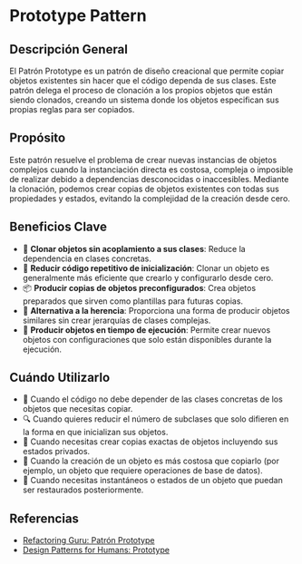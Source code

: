 # Prototype Pattern

## Descripción General
El Patrón Prototype es un patrón de diseño creacional que permite copiar objetos existentes sin hacer que el código dependa de sus clases. Este patrón delega el proceso de clonación a los propios objetos que están siendo clonados, creando un sistema donde los objetos especifican sus propias reglas para ser copiados.

## Propósito
Este patrón resuelve el problema de crear nuevas instancias de objetos complejos cuando la instanciación directa es costosa, compleja o imposible de realizar debido a dependencias desconocidas o inaccesibles. Mediante la clonación, podemos crear copias de objetos existentes con todas sus propiedades y estados, evitando la complejidad de la creación desde cero.

## Beneficios Clave

- 🧬 **Clonar objetos sin acoplamiento a sus clases**: Reduce la dependencia en clases concretas.
- 🚀 **Reducir código repetitivo de inicialización**: Clonar un objeto es generalmente más eficiente que crearlo y configurarlo desde cero.
- 📦 **Producir copias de objetos preconfigurados**: Crea objetos preparados que sirven como plantillas para futuras copias.
- 🧩 **Alternativa a la herencia**: Proporciona una forma de producir objetos similares sin crear jerarquías de clases complejas.
- 🔄 **Producir objetos en tiempo de ejecución**: Permite crear nuevos objetos con configuraciones que solo están disponibles durante la ejecución.

## Cuándo Utilizarlo

- 🧰 Cuando el código no debe depender de las clases concretas de los objetos que necesitas copiar.
- 🔍 Cuando quieres reducir el número de subclases que solo difieren en la forma en que inicializan sus objetos.
- 🎨 Cuando necesitas crear copias exactas de objetos incluyendo sus estados privados.
- 📝 Cuando la creación de un objeto es más costosa que copiarlo (por ejemplo, un objeto que requiere operaciones de base de datos).
- 🧠 Cuando necesitas instantáneos o estados de un objeto que puedan ser restaurados posteriormente.


## Referencias
- [Refactoring Guru: Patrón Prototype](https://refactoring.guru/es/design-patterns/prototype)
- [Design Patterns for Humans: Prototype](https://github.com/kamranahmedse/design-patterns-for-humans#-prototype)
